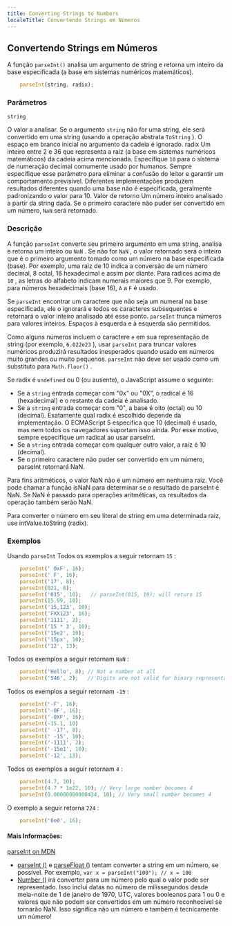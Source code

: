 ```yaml
---
title: Converting Strings to Numbers
localeTitle: Convertendo Strings em Números
---
```

## Convertendo Strings em Números

A função `parseInt()` analisa um argumento de string e retorna um inteiro da base especificada (a base em sistemas numéricos matemáticos).

```js
    parseInt(string, radix); 
```

### Parâmetros
```
string 
```

O valor a analisar. Se o argumento `string` não for uma string, ele será convertido em uma string (usando a operação abstrata `ToString` ). O espaço em branco inicial no argumento da cadeia é ignorado. radix Um inteiro entre 2 e 36 que representa a raiz (a base em sistemas numéricos matemáticos) da cadeia acima mencionada. Especifique `10` para o sistema de numeração decimal comumente usado por humanos. Sempre especifique esse parâmetro para eliminar a confusão do leitor e garantir um comportamento previsível. Diferentes implementações produzem resultados diferentes quando uma base não é especificada, geralmente padronizando o valor para 10. Valor de retorno Um número inteiro analisado a partir da string dada. Se o primeiro caractere não puder ser convertido em um número, `NaN` será retornado.

### Descrição

A função `parseInt` converte seu primeiro argumento em uma string, analisa e retorna um inteiro ou `NaN` . Se não for `NaN` , o valor retornado será o inteiro que é o primeiro argumento tomado como um número na base especificada (base). Por exemplo, uma raiz de 10 indica a conversão de um número decimal, 8 octal, 16 hexadecimal e assim por diante. Para radices acima de `10` , as letras do alfabeto indicam numerais maiores que 9. Por exemplo, para números hexadecimais (base 16), `A` a `F` é usado.

Se `parseInt` encontrar um caractere que não seja um numeral na base especificada, ele o ignorará e todos os caracteres subsequentes e retornará o valor inteiro analisado até esse ponto. `parseInt` trunca números para valores inteiros. Espaços à esquerda e à esquerda são permitidos.

Como alguns números incluem o caractere `e` em sua representação de string (por exemplo, `6.022e23` ), usar `parseInt` para truncar valores numéricos produzirá resultados inesperados quando usado em números muito grandes ou muito pequenos. `parseInt` não deve ser usado como um substituto para `Math.floor()` .

Se radix é `undefined` ou 0 (ou ausente), o JavaScript assume o seguinte:

*   Se a `string` entrada começar com "0x" ou "0X", o radical é 16 (hexadecimal) e o restante da cadeia é analisado.
*   Se a `string` entrada começar com "0", a base é oito (octal) ou 10 (decimal). Exatamente qual radix é escolhido depende da implementação. O ECMAScript 5 especifica que 10 (decimal) é usado, mas nem todos os navegadores suportam isso ainda. Por esse motivo, sempre especifique um radical ao usar parseInt.
*   Se a `string` entrada começar com qualquer outro valor, a raiz é 10 (decimal).
*   Se o primeiro caractere não puder ser convertido em um número, parseInt retornará NaN.

Para fins aritméticos, o valor NaN não é um número em nenhuma raiz. Você pode chamar a função isNaN para determinar se o resultado de parseInt é NaN. Se NaN é passado para operações aritméticas, os resultados da operação também serão NaN.

Para converter o número em seu literal de string em uma determinada raiz, use intValue.toString (radix).

### Exemplos

Usando `parseInt` Todos os exemplos a seguir retornam `15` :

```js
    parseInt(' 0xF', 16); 
    parseInt(' F', 16); 
    parseInt('17', 8); 
    parseInt(021, 8); 
    parseInt('015', 10);   // parseInt(015, 10); will return 15 
    parseInt(15.99, 10); 
    parseInt('15,123', 10); 
    parseInt('FXX123', 16); 
    parseInt('1111', 2); 
    parseInt('15 * 3', 10); 
    parseInt('15e2', 10); 
    parseInt('15px', 10); 
    parseInt('12', 13); 
```

Todos os exemplos a seguir retornam `NaN` :

```js
    parseInt('Hello', 8); // Not a number at all 
    parseInt('546', 2);   // Digits are not valid for binary representations 
```

Todos os exemplos a seguir retornam `-15` :

```js
    parseInt('-F', 16); 
    parseInt('-0F', 16); 
    parseInt('-0XF', 16); 
    parseInt(-15.1, 10) 
    parseInt(' -17', 8); 
    parseInt(' -15', 10); 
    parseInt('-1111', 2); 
    parseInt('-15e1', 10); 
    parseInt('-12', 13); 
```

Todos os exemplos a seguir retornam `4` :

```js
    parseInt(4.7, 10); 
    parseInt(4.7 * 1e22, 10); // Very large number becomes 4 
    parseInt(0.00000000000434, 10); // Very small number becomes 4 
```

O exemplo a seguir retorna `224` :

```js
    parseInt('0e0', 16); 
```

#### Mais Informações:

[parseInt on MDN](https://developer.mozilla.org/en-US/docs/Web/JavaScript/Reference/Operators/Comparison_Operators)

*   [parseInt ()](https://developer.mozilla.org/en-US/docs/Web/JavaScript/Reference/Global_Objects/parseInt) e [parseFloat ()](https://developer.mozilla.org/en-US/docs/Web/JavaScript/Reference/Global_Objects/parseFloat) tentam converter a string em um número, se possível. Por exemplo, `var x = parseInt("100"); // x = 100`
*   [Number ()](https://developer.mozilla.org/en-US/docs/Web/JavaScript/Reference/Global_Objects/number) irá converter para um número pelo qual o valor pode ser representado. Isso inclui datas no número de milissegundos desde meia-noite de 1 de janeiro de 1970, UTC, valores booleanos para 1 ou 0 e valores que não podem ser convertidos em um número reconhecível se tornarão NaN. Isso significa não um número e também é tecnicamente um número!